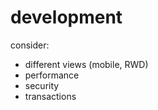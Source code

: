 # development

consider:

* different views \(mobile, RWD\)
* performance
* security
* transactions







